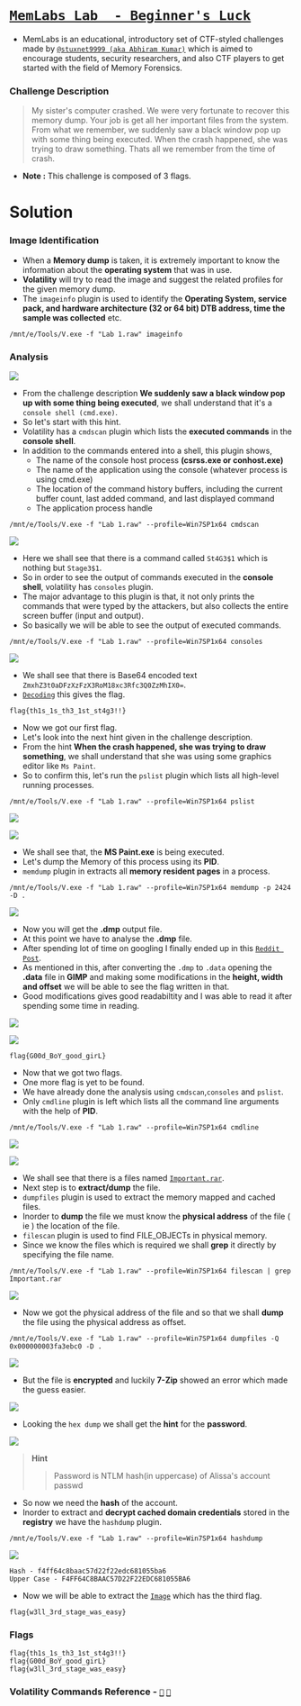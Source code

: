 # [`MemLabs Lab  - Beginner's Luck`](https://mega.nz/#!6l4BhKIb!l8ATZoliB_ULlvlkESwkPiXAETJEF7p91Gf9CWuQI70)

- MemLabs is an educational, introductory set of CTF-styled challenges made by [`@stuxnet9999 (aka Abhiram Kumar)`](https://github.com/stuxnet999) which is aimed to encourage students, security researchers, and also CTF players to get started with the field of Memory Forensics.

### Challenge Description

> My sister's computer crashed. We were very fortunate to recover this memory dump. Your job is get all her important files from the system. From what we remember, we suddenly saw a black window pop up with some thing being executed. When the crash happened, she was trying to draw something. Thats all we remember from the time of crash.

- **Note :** This challenge is composed of 3 flags.

# Solution

### Image Identification 

- When a **Memory dump** is taken, it is extremely important to know the information about the **operating system** that was in use.
- **Volatility** will try to read the image and suggest the related profiles for the given memory dump. 
- The `imageinfo` plugin is used to identify the **Operating System, service pack, and hardware architecture (32 or 64 bit) DTB address, time the sample was collected** etc.

```
/mnt/e/Tools/V.exe -f "Lab 1.raw" imageinfo
```

### Analysis

![](https://github.com/a3X3k/MemLabs/blob/main/Lab%201/Assets/1.png)

- From the challenge description **We suddenly saw a black window pop up with some thing being executed**, we shall understand that it's a `console shell (cmd.exe)`.
- So let's start with this hint.
- Volatility has a `cmdscan` plugin which lists the **executed commands** in the **console shell**.
- In addition to the commands entered into a shell, this plugin shows,
    - The name of the console host process **(csrss.exe or conhost.exe)**
    - The name of the application using the console (whatever process is using cmd.exe)
    - The location of the command history buffers, including the current buffer count, last added command, and last displayed command
    - The application process handle

```
/mnt/e/Tools/V.exe -f "Lab 1.raw" --profile=Win7SP1x64 cmdscan
```

![](https://github.com/a3X3k/MemLabs/blob/main/Lab%201/Assets/14.png)

- Here we shall see that there is a command called `St4G3$1` which is nothing but `Stage3$1`.
- So in order to see the output of commands executed in the **console shell**, volatility has `consoles` plugin.
- The major advantage to this plugin is that, it not only prints the commands that were typed by the attackers, but also collects the entire screen buffer (input and output).
- So basically we will be able to see the output of executed commands.

```
/mnt/e/Tools/V.exe -f "Lab 1.raw" --profile=Win7SP1x64 consoles
```

![](https://github.com/a3X3k/MemLabs/blob/main/Lab%201/Assets/9.png)

- We shall see that there is Base64 encoded text `ZmxhZ3t0aDFzXzFzX3RoM18xc3Rfc3Q0ZzMhIX0=`.
- [`Decoding`](https://www.base64decode.org/) this gives the flag.

```
flag{th1s_1s_th3_1st_st4g3!!}
```

- Now we got our first flag.
- Let's look into the next hint given in the challenge description.
- From the hint **When the crash happened, she was trying to draw something**, we shall understand that she was using some graphics editor like `Ms Paint`.
- So to confirm this, let's run the `pslist` plugin which lists all high-level running processes.

```
/mnt/e/Tools/V.exe -f "Lab 1.raw" --profile=Win7SP1x64 pslist
```

![](https://github.com/a3X3k/MemLabs/blob/main/Lab%201/Assets/15.png)

![](https://github.com/a3X3k/MemLabs/blob/main/Lab%201/Assets/16.png)

- We shall see that, the **MS Paint.exe** is being executed.
- Let's dump the Memory of this process using its **PID**.
- `memdump` plugin in extracts all **memory resident pages** in a process.

```
/mnt/e/Tools/V.exe -f "Lab 1.raw" --profile=Win7SP1x64 memdump -p 2424 -D .
```

![](https://github.com/a3X3k/MemLabs/blob/main/Lab%201/Assets/10.png)

- Now you will get the **.dmp** output file.
- At this point we have to analyse the **.dmp** file.
- After spending lot of time on googling I finally ended up in this [`Reddit Post`](https://www.reddit.com/r/netsec/comments/2x8f17/extracting_raw_pictures_from_memory_dumps/).
- As mentioned in this, after converting the `.dmp` to `.data` opening the **.data** file in **GIMP** and making some modifications in the **height, width and offset** we will be able to see the flag written in that.
- Good modifications gives good readabiltity and I was able to read it after spending some time in reading.

![](https://github.com/a3X3k/MemLabs/blob/main/Lab%201/Assets/12.png)

![](https://github.com/a3X3k/MemLabs/blob/main/Lab%201/Assets/13.png)

```
flag{G00d_BoY_good_girL}
```

- Now that we got two flags.
- One more flag is yet to be found.
- We have already done the analysis using `cmdscan`,`consoles` and `pslist`.
- Only `cmdline` plugin is left which lists all the command line arguments with the help of **PID**.

```
/mnt/e/Tools/V.exe -f "Lab 1.raw" --profile=Win7SP1x64 cmdline
```

![](https://github.com/a3X3k/MemLabs/blob/main/Lab%201/Assets/2.png)

![](https://github.com/a3X3k/MemLabs/blob/main/Lab%201/Assets/3.png)

- We shall see that there is a files named [`Important.rar`](https://github.com/a3X3k/MemLabs/blob/main/Lab%201/Assets/1.rar).
- Next step is to **extract/dump** the file.
- `dumpfiles` plugin is used to extract the memory mapped and cached files.
- Inorder to **dump** the file we must know the **physical address** of the file ( ie ) the location of the file.
- `filescan` plugin is used to find FILE_OBJECTs in physical memory.
- Since we know the files which is required we shall **grep** it directly by specifying the file name.

```
/mnt/e/Tools/V.exe -f "Lab 1.raw" --profile=Win7SP1x64 filescan | grep Important.rar
```

![](https://github.com/a3X3k/MemLabs/blob/main/Lab%201/Assets/4.png)

- Now we got the physical address of the file and so that we shall **dump** the file using the physical address as offset.

```
/mnt/e/Tools/V.exe -f "Lab 1.raw" --profile=Win7SP1x64 dumpfiles -Q 0x000000003fa3ebc0 -D .
```

![](https://github.com/a3X3k/MemLabs/blob/main/Lab%201/Assets/5.png)

- But the file is **encrypted** and luckily **7-Zip** showed an error which made the guess easier. 

![](https://github.com/a3X3k/MemLabs/blob/main/Lab%201/Assets/8.png)

- Looking the `hex dump` we shall get the **hint** for the **password**.

![](https://github.com/a3X3k/MemLabs/blob/main/Lab%201/Assets/6.png)

> **Hint**
> > Password is NTLM hash(in uppercase) of Alissa's account passwd

- So now we need the **hash** of the account.
- Inorder to extract and **decrypt cached domain credentials** stored in the **registry** we have the `hashdump` plugin.

```
/mnt/e/Tools/V.exe -f "Lab 1.raw" --profile=Win7SP1x64 hashdump
```

![](https://github.com/a3X3k/MemLabs/blob/main/Lab%201/Assets/7.png)

```
Hash - f4ff64c8baac57d22f22edc681055ba6
Upper Case - F4FF64C8BAAC57D22F22EDC681055BA6
```

- Now we will be able to extract the [`Image`](https://github.com/a3X3k/MemLabs/blob/main/Lab%201/Assets/flag3.png) which has the third flag.

```
flag{w3ll_3rd_stage_was_easy}
```

### Flags

```
flag{th1s_1s_th3_1st_st4g3!!}
flag{G00d_BoY_good_girL}
flag{w3ll_3rd_stage_was_easy}
```

### Volatility Commands Reference - [`📖`](https://github.com/volatilityfoundation/volatility/wiki/Command-Reference#dumpfiles) [`📖`](https://www.codersnoon.com/2021/01/volatility-cheatsheet-memory-forensics.html) 



